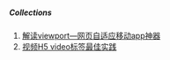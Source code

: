 ##### Collections

1. [解读viewport—网页自适应移动app神器](http://www.jianshu.com/p/c84bc96796e4)
2. [视频H5 video标签最佳实践](https://github.com/gnipbao/iblog/issues/11)
